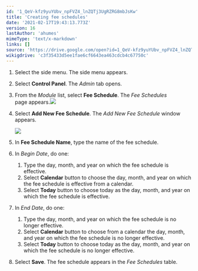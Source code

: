 ```yaml
---
id: '1_QeV-kfz9yuYUbv_npFVZ4_lnZQTj3UgRZRG8mbJsKw'
title: 'Creating fee schedules'
date: '2021-02-17T19:43:13.773Z'
version: 16
lastAuthor: 'ahumes'
mimeType: 'text/x-markdown'
links: []
source: 'https://drive.google.com/open?id=1_QeV-kfz9yuYUbv_npFVZ4_lnZQTj3UgRZRG8mbJsKw'
wikigdrive: 'c3f35433d5ee1fae6cf6643ea463cdcb4c67750c'
---
```

1. Select the side menu. The side menu appears.
2. Select <strong>Control Panel</strong>. The <em>Admin</em> tab opens. 
3. From the <em>Module</em> list, select <strong>Fee Schedule</strong>. The <em>Fee Schedules</em>  
    page appears.<img src="../creating-fee-schedules.assets/36b38315b0c61269cee9bc07376ad7d7.png" />

4. Select <strong>Add New Fee Schedule</strong>. The <em>Add New Fee Schedule</em> window appears. 

   <img src="../creating-fee-schedules.assets/7292545162935220ef55147bb951630b.png" />

5. In <strong>Fee Schedule Name</strong>, type the name of the fee schedule.
6. In <em>Begin Date</em>, do one:
   1. Type the day, month, and year on which the fee schedule is effective.
   2. Select <strong>Calendar</strong> button to choose the day, month, and year on which the fee schedule is effective from a calendar.
   3. Select <strong>Today</strong> button to choose today as the day, month, and year on which the fee schedule is effective.
1. In <em>End Date</em>, do one: 
   1. Type the day, month, and year on which the fee schedule is no longer effective.
   2. Select <strong>Calendar</strong> button to choose from a calendar the day, month, and year on which the fee schedule is no longer effective.
   3. Select <strong>Today</strong> button to choose today as the day, month, and year on which the fee schedule is no longer effective.
1. Select <strong>Save</strong>. The fee schedule appears in the <em>Fee Schedules</em> table.
